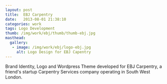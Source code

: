```yaml
---
layout: post
title:  EBJ Carpentry
date:   2013-08-01 21:38:10
categories: work
tags: Logo Development
thumb: /img/work/ebj/thumb/thumb-ebj.jpg
masthead:
  gallery:
   - image: /img/work/ebj/logo-ebj.jpg
     alt: Logo Design for EBJ Capentry
---
```


Brand Identity, Logo and Wordpress Theme developed for EBJ Carpentry, a
friend's startup Carpentry Services company operating in South West London.

[ebj]: http://www.ebjcarpentry.com/
